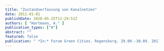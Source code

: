 ```yaml
---
title: "Zustandserfassung von Kanalnetzen"
date: 2011-01-01
publishDate: 2020-05-25T12:29:51Z
authors: [ "Hartmann, A." ]
publication_types: ["0"]
abstract: ""
featured: false
publication: " *In:* Forum Green Cities. Regensburg. 29.09.-30.09. 2011"
---
```


